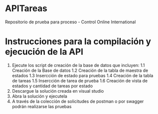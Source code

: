 # APITareas
Repositorio de prueba para proceso - Control Online International

# Instrucciones para la compilación y ejecución de la API
1. Ejecute los script de creación de la base de datos que incluyen:
  1.1 Creación de la Base de datos
  1.2 Creación de la tabla de maestra de estados
  1.3 Insercción de estado para pruebas
  1.4 Creación de la tabla de tareas
  1.5 Insercción de tarea de prueba
  1.6 Creación de vista de estados y cantidad de tareas por estado
2. Descargue la solución creada en visual studio
3. Abra la solución y ejecutela
4. A través de la colección de solicitudes de postman o por swagger podrán realizarse las pruebas

